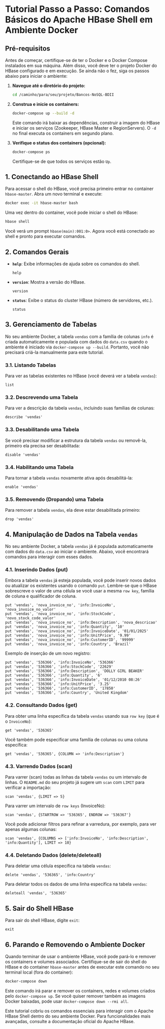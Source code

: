 # Tutorial Passo a Passo: Comandos Básicos do Apache HBase Shell em Ambiente Docker

## Pré-requisitos

Antes de começar, certifique-se de ter o Docker e o Docker Compose instalados em sua máquina. Além disso, você deve ter o projeto Docker do HBase configurado e em execução. Se ainda não o fez, siga os passos abaixo para iniciar o ambiente:

1.  **Navegue até o diretório do projeto:**
    ```bash
    cd /caminho/para/seu/projeto/Bancos-NoSQL-BDII
    ```

2.  **Construa e inicie os containers:**
    ```bash
    docker-compose up --build -d
    ```
    Este comando irá baixar as dependências, construir a imagem do HBase e iniciar os serviços (Zookeeper, HBase Master e RegionServers). O `-d` no final executa os containers em segundo plano.

3.  **Verifique o status dos containers (opcional):**
    ```bash
    docker-compose ps
    ```
    Certifique-se de que todos os serviços estão `Up`.

## 1. Conectando ao HBase Shell

Para acessar o shell do HBase, você precisa primeiro entrar no container `hbase-master`. Abra um novo terminal e execute:

```bash
docker exec -it hbase-master bash
```

Uma vez dentro do container, você pode iniciar o shell do HBase:

```bash
hbase shell
```

Você verá um prompt `hbase(main):001:0>`. Agora você está conectado ao shell e pronto para executar comandos.

## 2. Comandos Gerais

*   **`help`**: Exibe informações de ajuda sobre os comandos do shell.

    ```hbase-shell
    help
    ```

*   **`version`**: Mostra a versão do HBase.

    ```hbase-shell
    version
    ```

*   **`status`**: Exibe o status do cluster HBase (número de servidores, etc.).

    ```hbase-shell
    status
    ```

## 3. Gerenciamento de Tabelas

No seu ambiente Docker, a tabela `vendas` com a família de colunas `info` é criada automaticamente e populada com dados do `data.csv` quando o ambiente é iniciado via `docker-compose up --build`. Portanto, você não precisará criá-la manualmente para este tutorial.

### 3.1. Listando Tabelas

Para ver as tabelas existentes no HBase (você deverá ver a tabela `vendas`):

```hbase-shell
list
```

### 3.2. Descrevendo uma Tabela

Para ver a descrição da tabela `vendas`, incluindo suas famílias de colunas:

```hbase-shell
describe 'vendas'
```

### 3.3. Desabilitando uma Tabela

Se você precisar modificar a estrutura da tabela `vendas` ou removê-la, primeiro ela precisa ser desabilitada:

```hbase-shell
disable 'vendas'
```

### 3.4. Habilitando uma Tabela

Para tornar a tabela `vendas` novamente ativa após desabilitá-la:

```hbase-shell
enable 'vendas'
```

### 3.5. Removendo (Dropando) uma Tabela

Para remover a tabela `vendas`, ela deve estar desabilitada primeiro:

```hbase-shell
drop 'vendas'
```




## 4. Manipulação de Dados na Tabela `vendas`

No seu ambiente Docker, a tabela `vendas` já é populada automaticamente com dados do `data.csv` ao iniciar o ambiente. Abaixo, você encontrará comandos para interagir com esses dados.

### 4.1. Inserindo Dados (put)

Embora a tabela `vendas` já esteja populada, você pode inserir novos dados ou atualizar os existentes usando o comando `put`. Lembre-se que o HBase sobrescreve o valor de uma célula se você usar a mesma `row key`, família de coluna e qualificador de coluna.

```hbase-shell
put 'vendas', 'nova_invoice_no', 'info:InvoiceNo', 'nova_invoice_no_valor'
put 'vendas', 'nova_invoice_no', 'info:StockCode', 'novo_stock_code_valor'
put 'vendas', 'nova_invoice_no', 'info:Description', 'nova_descricao'
put 'vendas', 'nova_invoice_no', 'info:Quantity', '10'
put 'vendas', 'nova_invoice_no', 'info:InvoiceDate', '01/01/2025'
put 'vendas', 'nova_invoice_no', 'info:UnitPrice', '9.99'
put 'vendas', 'nova_invoice_no', 'info:CustomerID', '99999'
put 'vendas', 'nova_invoice_no', 'info:Country', 'Brazil'
```

Exemplo de inserção de um novo registro:

```hbase-shell
put 'vendas', '536366', 'info:InvoiceNo', '536366'
put 'vendas', '536366', 'info:StockCode', '22629'
put 'vendas', '536366', 'info:Description', 'DOLLY GIRL BEAKER'
put 'vendas', '536366', 'info:Quantity', '6'
put 'vendas', '536366', 'info:InvoiceDate', '01/12/2010 08:26'
put 'vendas', '536366', 'info:UnitPrice', '3.25'
put 'vendas', '536366', 'info:CustomerID', '17850'
put 'vendas', '536366', 'info:Country', 'United Kingdom'
```

### 4.2. Consultando Dados (get)

Para obter uma linha específica da tabela `vendas` usando sua `row key` (que é o `InvoiceNo`):

```hbase-shell
get 'vendas', '536365'
```

Você também pode especificar uma família de colunas ou uma coluna específica:

```hbase-shell
get 'vendas', '536365', {COLUMN => 'info:Description'}
```

### 4.3. Varrendo Dados (scan)

Para varrer (scan) todas as linhas da tabela `vendas` ou um intervalo de linhas. O `README.md` do seu projeto já sugere um `scan` com `LIMIT` para verificar a importação:

```hbase-shell
scan 'vendas', {LIMIT => 5}
```

Para varrer um intervalo de `row keys` (InvoiceNo):

```hbase-shell
scan 'vendas', {STARTROW => '536365', ENDROW => '536367'}
```

Você pode adicionar filtros para refinar a varredura, por exemplo, para ver apenas algumas colunas:

```hbase-shell
scan 'vendas', {COLUMNS => ['info:InvoiceNo', 'info:Description', 'info:Quantity'], LIMIT => 10}
```

### 4.4. Deletando Dados (delete/deleteall)

Para deletar uma célula específica na tabela `vendas`:

```hbase-shell
delete 'vendas', '536365', 'info:Country'
```

Para deletar todos os dados de uma linha específica na tabela `vendas`:

```hbase-shell
deleteall 'vendas', '536365'
```

## 5. Sair do Shell HBase

Para sair do shell HBase, digite `exit`:

```hbase-shell
exit
```

## 6. Parando e Removendo o Ambiente Docker

Quando terminar de usar o ambiente HBase, você pode pará-lo e remover os containers e volumes associados. Certifique-se de sair do shell do HBase e do container `hbase-master` antes de executar este comando no seu terminal local (fora do container):

```bash
docker-compose down
```

Este comando irá parar e remover os containers, redes e volumes criados pelo `docker-compose up`. Se você quiser remover também as imagens Docker baixadas, pode usar `docker-compose down --rmi all`.

Este tutorial cobriu os comandos essenciais para interagir com o Apache HBase Shell dentro do seu ambiente Docker. Para funcionalidades mais avançadas, consulte a documentação oficial do Apache HBase.

